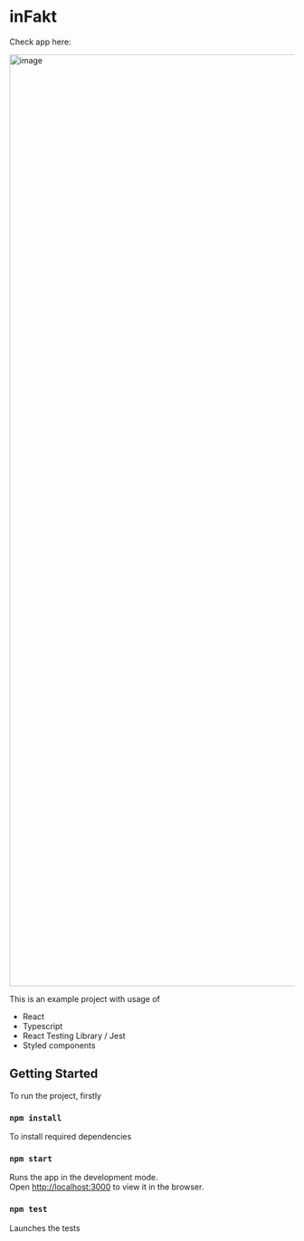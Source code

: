 # inFakt

Check app here: 

<img width="1647" alt="image" src="">

This is an example project with usage of
- React
- Typescript
- React Testing Library / Jest
- Styled components

## Getting Started

To run the project, firstly

### `npm install`

To install required dependencies

### `npm start`

Runs the app in the development mode.\
Open [http://localhost:3000](http://localhost:3000) to view it in the browser.


### `npm test`

Launches the tests
